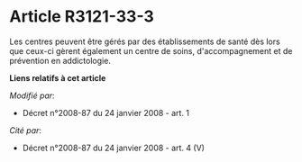 # Article R3121-33-3

Les centres peuvent être gérés par des établissements de santé dès lors que ceux-ci gèrent également un centre de soins,
d'accompagnement et de prévention en addictologie.

**Liens relatifs à cet article**

_Modifié par_:

  - Décret n°2008-87 du 24 janvier 2008 - art. 1

_Cité par_:

  - Décret n°2008-87 du 24 janvier 2008 - art. 4 (V)
